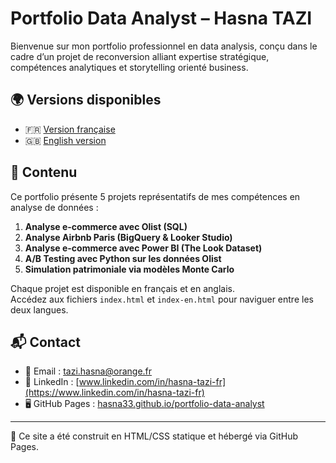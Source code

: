 # Portfolio Data Analyst – Hasna TAZI

Bienvenue sur mon portfolio professionnel en data analysis, conçu dans le cadre d’un projet de reconversion alliant expertise stratégique, compétences analytiques et storytelling orienté business.

## 🌍 Versions disponibles

- 🇫🇷 [Version française](https://hasna33.github.io/portfolio-data-analyst/index.html)
- 🇬🇧 [English version](https://hasna33.github.io/portfolio-data-analyst/index-en.html)

## 📁 Contenu

Ce portfolio présente 5 projets représentatifs de mes compétences en analyse de données :

1. **Analyse e-commerce avec Olist (SQL)**
2. **Analyse Airbnb Paris (BigQuery & Looker Studio)**
3. **Analyse e-commerce avec Power BI (The Look Dataset)**
4. **A/B Testing avec Python sur les données Olist**
5. **Simulation patrimoniale via modèles Monte Carlo**

Chaque projet est disponible en français et en anglais.  
Accédez aux fichiers `index.html` et `index-en.html` pour naviguer entre les deux langues.

## 📬 Contact

- 📧 Email : tazi.hasna@orange.fr  
- 💼 LinkedIn : [www.linkedin.com/in/hasna-tazi-fr](https://www.linkedin.com/in/hasna-tazi-fr)  
- 🖥️ GitHub Pages : [hasna33.github.io/portfolio-data-analyst](https://hasna33.github.io/portfolio-data-analyst/)

---

📌 Ce site a été construit en HTML/CSS statique et hébergé via GitHub Pages.

